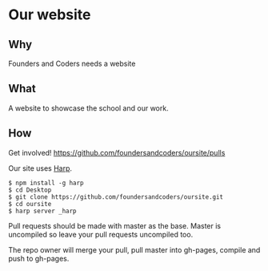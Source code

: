# Our website

## Why
Founders and Coders needs a website

## What
A website to showcase the school and our work.

## How
Get involved! https://github.com/foundersandcoders/oursite/pulls

Our site uses [Harp](http://harpjs.com/).
```
$ npm install -g harp 
$ cd Desktop
$ git clone https://github.com/foundersandcoders/oursite.git
$ cd oursite
$ harp server _harp
```

Pull requests should be made with master as the base. Master is uncompiled so leave your pull requests uncompiled too.

The repo owner will merge your pull, pull master into gh-pages, compile and push to gh-pages.
